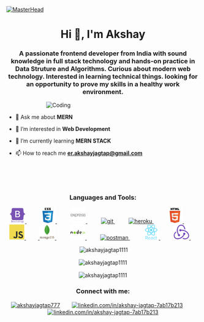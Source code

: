 

[![MasterHead](https://res.cloudinary.com/practicaldev/image/fetch/s--WPQ75f2s--/c_imagga_scale,f_auto,fl_progressive,h_420,q_auto,w_1000/https://dev-to-uploads.s3.amazonaws.com/uploads/articles/epv55hgtsfi8csprpj9u.jpg)](https://rishavchanda.io)

<h1 align="center">Hi 👋, I'm Akshay</h1>
<h3 align="center">A passionate frontend developer from India 
             with sound knowledge in full stack technology
              and hands-on practice in Data Struture and
               Algorithms. Curious about
                  modern web technology.
                   Interested in learning technical things.
                  looking for an opportunity to
                  prove my skills in a healthy
                   work environment.</h3>
<img align="right" alt="Coding" width="400" src="https://fairchanceforcrm.com/wp-content/uploads/2021/01/sales-manager-openings.gif">

&nbsp;




- 💬 Ask me about **MERN**



- 👀 I’m interested in **Web Development**
- 🌱 I’m currently learning **MERN STACK**
- 📫 How to reach me **er.akshayjagtap@gmail.com**
\
&nbsp;
\
&nbsp;
\
&nbsp;
\
&nbsp;


<h3 align="center">Languages and Tools:</h3>
<p align="center"> <a href="https://getbootstrap.com" target="_blank" rel="noreferrer"> <img src="https://raw.githubusercontent.com/devicons/devicon/master/icons/bootstrap/bootstrap-plain-wordmark.svg" alt="bootstrap" width="40" height="40"/> </a>&nbsp;&nbsp;&nbsp;&nbsp;&nbsp;&nbsp;&nbsp;&nbsp; <a href="https://www.w3schools.com/css/" target="_blank" rel="noreferrer"> <img src="https://raw.githubusercontent.com/devicons/devicon/master/icons/css3/css3-original-wordmark.svg" alt="css3" width="40" height="40"/> </a>&nbsp;&nbsp;&nbsp;&nbsp;&nbsp;&nbsp;&nbsp;&nbsp; <a href="https://expressjs.com" target="_blank" rel="noreferrer"> <img src="https://raw.githubusercontent.com/devicons/devicon/master/icons/express/express-original-wordmark.svg" alt="express" width="40" height="40"/> </a>&nbsp;&nbsp;&nbsp;&nbsp;&nbsp;&nbsp;&nbsp;&nbsp; <a href="https://git-scm.com/" target="_blank" rel="noreferrer"> <img src="https://www.vectorlogo.zone/logos/git-scm/git-scm-icon.svg" alt="git" width="40" height="40"/> </a>&nbsp;&nbsp;&nbsp;&nbsp;&nbsp;&nbsp;&nbsp;&nbsp; <a href="https://heroku.com" target="_blank" rel="noreferrer"> <img src="https://www.vectorlogo.zone/logos/heroku/heroku-icon.svg" alt="heroku" width="40" height="40"/> </a>&nbsp;&nbsp;&nbsp;&nbsp;&nbsp;&nbsp;&nbsp;&nbsp; <a href="https://www.w3.org/html/" target="_blank" rel="noreferrer"> <img src="https://raw.githubusercontent.com/devicons/devicon/master/icons/html5/html5-original-wordmark.svg" alt="html5" width="40" height="40"/> </a>&nbsp;&nbsp;&nbsp;&nbsp;&nbsp;&nbsp;&nbsp;&nbsp;<a href="https://developer.mozilla.org/en-US/docs/Web/JavaScript" target="_blank" rel="noreferrer"> <img src="https://raw.githubusercontent.com/devicons/devicon/master/icons/javascript/javascript-original.svg" alt="javascript" width="40" height="40"/> </a> &nbsp;&nbsp;&nbsp;&nbsp;&nbsp;&nbsp;&nbsp;&nbsp;<a href="https://www.mongodb.com/" target="_blank" rel="noreferrer"> <img src="https://raw.githubusercontent.com/devicons/devicon/master/icons/mongodb/mongodb-original-wordmark.svg" alt="mongodb" width="40" height="40"/> </a>&nbsp;&nbsp;&nbsp;&nbsp;&nbsp;&nbsp;&nbsp;&nbsp; <a href="https://nodejs.org" target="_blank" rel="noreferrer"> <img src="https://raw.githubusercontent.com/devicons/devicon/master/icons/nodejs/nodejs-original-wordmark.svg" alt="nodejs" width="40" height="40"/> </a>&nbsp;&nbsp;&nbsp;&nbsp;&nbsp;&nbsp;&nbsp;&nbsp; <a href="https://postman.com" target="_blank" rel="noreferrer"> <img src="https://www.vectorlogo.zone/logos/getpostman/getpostman-icon.svg" alt="postman" width="40" height="40"/> </a>&nbsp;&nbsp;&nbsp;&nbsp;&nbsp;&nbsp;&nbsp;&nbsp; <a href="https://reactjs.org/" target="_blank" rel="noreferrer"> <img src="https://raw.githubusercontent.com/devicons/devicon/master/icons/react/react-original-wordmark.svg" alt="react" width="40" height="40"/> </a>&nbsp;&nbsp;&nbsp;&nbsp;&nbsp;&nbsp;&nbsp;&nbsp; <a href="https://redux.js.org" target="_blank" rel="noreferrer"> <img src="https://raw.githubusercontent.com/devicons/devicon/master/icons/redux/redux-original.svg" alt="redux" width="40" height="40"/> </a> &nbsp;&nbsp;&nbsp;&nbsp; </p>




<p align="center">&nbsp;<img align="center" src="https://github-readme-stats.vercel.app/api?username=akshayjagtap1111&show_icons=true&locale=en" alt="akshayjagtap1111" /></p>

<p align="center"><img align="center" src="https://github-readme-streak-stats.herokuapp.com/?user=akshayjagtap1111&" alt="akshayjagtap1111" /></p>

<p align="center"><img align="center" src="https://github-readme-stats.vercel.app/api/top-langs?username=akshayjagtap1111&show_icons=true&locale=en&layout=compact" alt="akshayjagtap1111" /></p>

<h3 align="center">Connect with me:</h3>


<p align="center"><a href="https://twitter.com/akshayjagtap777" target="blank"><img align="center" src="https://raw.githubusercontent.com/rahuldkjain/github-profile-readme-generator/master/src/images/icons/Social/twitter.svg" alt="akshayjagtap777" height="30" width="40" /></a>&nbsp;&nbsp;&nbsp;&nbsp;&nbsp;&nbsp;&nbsp;&nbsp;<a href="https://www.linkedin.com/in/akshay-jagtap-7ab17b213/" target="blank"><img align="center" src="https://raw.githubusercontent.com/rahuldkjain/github-profile-readme-generator/master/src/images/icons/Social/linked-in-alt.svg" alt="linkedin.com/in/akshay-jagtap-7ab17b213" height="30" width="40" /></a>&nbsp;&nbsp;&nbsp;&nbsp;&nbsp;&nbsp;&nbsp;&nbsp;<a href="https://mail.google.com/mail/u/0/?to=er.akshayjagtap@gmail.com&fs=1&tf=cm" target="blank"><img align="center" src="https://cdn4.iconfinder.com/data/icons/social-media-logos-6/512/112-gmail_email_mail-512.png" alt="linkedin.com/in/akshay-jagtap-7ab17b213" height="30" width="40" /></p>
